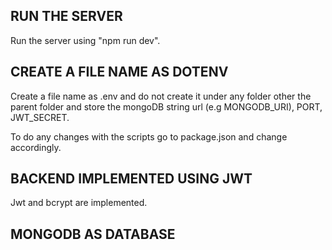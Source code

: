 ## RUN THE SERVER
Run the server using "npm run dev".

## CREATE A FILE NAME AS DOTENV
Create a file name as .env and do not create it under any folder other the parent folder and store the mongoDB string url (e.g MONGODB_URI), PORT, JWT_SECRET.

To do any changes with the scripts go to package.json and change accordingly.
## BACKEND IMPLEMENTED USING JWT
Jwt and bcrypt are implemented.

## MONGODB AS DATABASE

